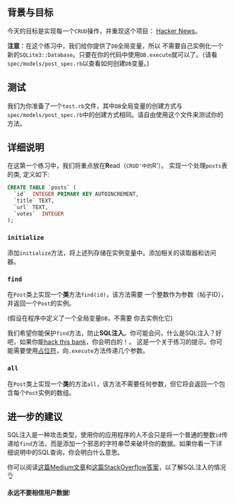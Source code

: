 ## 背景与目标

今天的目标是实现每一个`CRUD`操作，并重现这个项目：
[Hacker News](https://news.ycombinator.com)。

**注意**：在这个练习中，我们给你提供了`DB`全局变量，所以
不需要自己实例化一个新的`SQLite3::Database`。只要在你的代码中使用`DB.execute`就可以了。（请看`spec/models/post_spec.rb`以查看如何创建`DB`变量。)

## 测试
我们为你准备了一个`test.rb`文件，其中`DB`全局变量的创建方式与`spec/models/post_spec.rb`中的创建方式相同。请自由使用这个文件来测试你的方法。

## 详细说明

在这第一个练习中，我们将重点放在**R**ead（`CRUD'中的`R'）。
实现一个处理`posts`表的类, 定义如下:

```sql
CREATE TABLE `posts` (
  `id`  INTEGER PRIMARY KEY AUTOINCREMENT,
  `title` TEXT,
  `url` TEXT,
  `votes`  INTEGER
);
```

### `initialize `

添加`initialize`方法，将上述列存储在实例变量中。添加相关的读取器和访问器。

### `find`

在`Post`类上实现一个**类**方法`find(id)`，该方法需要
一个整数作为参数（帖子ID），并返回一个`Post`的实例。

(假设在程序中定义了一个全局变量`DB`，不需要
你去实例化它)

我们希望你能保护`find`方法，防止**SQL注入**。你可能会问，什么是SQL注入？好吧，如果你能[hack this bank](https://www.hacksplaining.com/exercises/sql-injection#/start)，你会明白的！。
这是一个关于练习的提示。你可能需要使用[占位符](http://ruby.bastardsbook.com/chapters/sql/#placeholders-sqlite-gem)，向`.execute`方法传递几个参数。

### `all`

在`Post`类上实现一个**类**的方法`all`，该方法不需要任何参数，但它将会返回一个包含每个`Post`实例的数组。

## 进一步的建议

SQL注入是一种攻击类型，使用你的应用程序的人不会只是将一个普通的整数`id`传递给`find`方法，而是添加一个邪恶的字符串😈来破坏你的数据。如果你看一下详细说明中的SQL查询，你会明白什么意思。

你可以阅读[这篇Medium文章](https://medium.com/@yelstin.fernandes/how-to-add-items-to-a-database-table-using-ruby-sqlite3-74dcd8f931f9)和[这篇StackOverflow答案](https://stackoverflow.com/questions/13462112/inserting-ruby-string-into-sqlite#answer-13462218)，以了解SQL注入的情况 👌

**永远不要相信用户数据**!
